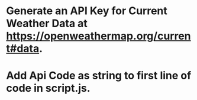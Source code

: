# Generate an API Key for Current Weather Data at https://openweathermap.org/current#data.
# Add Api Code as string to first line of code in script.js.